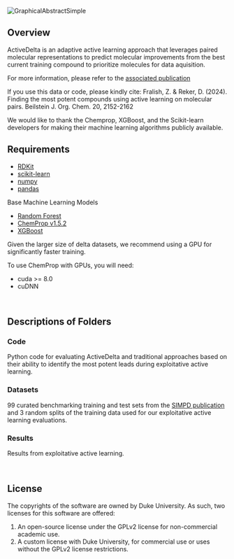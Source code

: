 
![GraphicalAbstractSimple](https://github.com/user-attachments/assets/96af7b76-dcb8-43b0-b9da-3c454e0678a0)

## Overview

ActiveDelta is an adaptive active learning approach that leverages paired molecular representations to predict molecular improvements from the best current training compound to prioritize molecules for data aquisition.  

For more information, please refer to the [associated publication](https://www.beilstein-journals.org/bjoc/articles/20/185)

If you use this data or code, please kindly cite: Fralish, Z. & Reker, D. (2024). Finding the most potent compounds using active learning on
molecular pairs. Beilstein J. Org. Chem. 20, 2152-2162

We would like to thank the Chemprop, XGBoost, and the Scikit-learn developers for making their machine learning algorithms publicly available.

## Requirements
* [RDKit](https://www.rdkit.org/docs/Install.html)
* [scikit-learn](https://scikit-learn.org/stable/)
* [numpy](https://numpy.org/)
* [pandas](https://github.com/pandas-dev/pandas)

Base Machine Learning Models
* [Random Forest](https://scikit-learn.org/stable/modules/generated/sklearn.ensemble.RandomForestRegressor.html)
* [ChemProp v1.5.2](https://github.com/chemprop/chemprop)
* [XGBoost](https://xgboost.readthedocs.io/en/stable/gpu/index.html)

Given the larger size of delta datasets, we recommend using a GPU for significantly faster training.

To use ChemProp with GPUs, you will need:
* cuda >= 8.0
* cuDNN

<br />


## Descriptions of Folders

### Code

Python code for evaluating ActiveDelta and traditional approaches based on their ability to identify the most potent leads during exploitative active learning.

### Datasets

99 curated benchmarking training and test sets from the [SIMPD publication](https://jcheminf.biomedcentral.com/articles/10.1186/s13321-023-00787-9) and 3 random splits of the training data used for our exploitative active learning evaluations.

### Results

Results from exploitative active learning.

<br />

## License

The copyrights of the software are owned by Duke University. As such, two licenses for this software are offered:
1. An open-source license under the GPLv2 license for non-commercial academic use.
2. A custom license with Duke University, for commercial use or uses without the GPLv2 license restrictions. 
